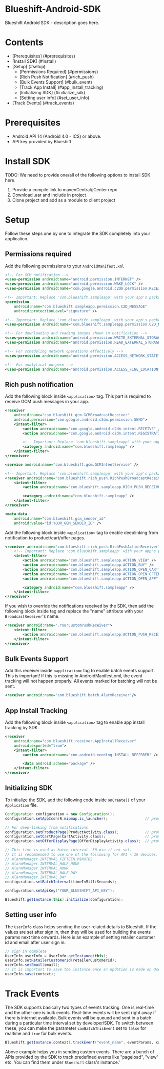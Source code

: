 # Blueshift-Android-SDK
Blueshift Android SDK - description goes here.

# Contents
  * [Prerequisites] (#prerequisites)
  * [Install SDK] (#install)
  * [Setup] (#setup)
    * [Permissions Required] (#permissions)
    * [Rich Push Notification] (#rich_push)
    * [Bulk Events Support] (#bulk_event)
    * [Track App Install] (#app_install_tracking)
    * [Initializing SDK] (#initialize_sdk)
    * [Setting user info] (#set_user_info)
  * [Track Events] (#track_events)
  
<a name="prerequisites"></a>
# Prerequisites
  * Android API 14 (Android 4.0 - ICS) or above.
  * API key provided by Blueshift

<a name="install"></a>
# Install SDK

TODO: We need to provide one/all of the following options to install SDK here.

1. Provide a compile link to mavenCentral/jCenter repo
2. Download .aar and include in project
3. Clone project and add as a module to client project

<a name="setup"></a>
# Setup

Follow these steps one by one to integrate the SDK completely into your application.

<a name="permissions"></a>
## Permissions required

Add the following permissions to your `AndroidManifest.xml`

```xml
<!-- For GCM notification -->
<uses-permission android:name="android.permission.INTERNET" />
<uses-permission android:name="android.permission.WAKE_LOCK" />
<uses-permission android:name="com.google.android.c2dm.permission.RECEIVE" />

<!-- Important: Replace 'com.blueshift.sampleapp' with your app's package name -->
<permission
    android:name="com.blueshift.sampleapp.permission.C2D_MESSAGE"
    android:protectionLevel="signature" />

<!-- Important: Replace 'com.blueshift.sampleapp' with your app's package name -->
<uses-permission android:name="com.blueshift.sampleapp.permission.C2D_MESSAGE" />

<!-- For downloading and reading images shown in notification -->
<uses-permission android:name="android.permission.WRITE_EXTERNAL_STORAGE" />
<uses-permission android:name="android.permission.READ_EXTERNAL_STORAGE" />

<!-- For scheduling network operations effectively -->
<uses-permission android:name="android.permission.ACCESS_NETWORK_STATE" />

<!-- For analytical purpose -->
<uses-permission android:name="android.permission.ACCESS_FINE_LOCATION" />
```

<a name="rich_push"></a>
## Rich push notification ##

Add the following block inside `<application>` tag. This part is required to receive GCM push messages in your app.

```xml
<receiver
    android:name="com.blueshift.gcm.GCMBroadcastReceiver"
    android:permission="com.google.android.c2dm.permission.SEND">
    <intent-filter>
        <action android:name="com.google.android.c2dm.intent.RECEIVE" />
        <action android:name="com.google.android.c2dm.intent.REGISTRATION" />

        <!-- Important: Replace 'com.blueshift.sampleapp' with your app's package name -->
        <category android:name="com.blueshift.sampleapp" />
    </intent-filter>
</receiver>

<service android:name="com.blueshift.gcm.GCMIntentService" />

<!-- Important: Replace 'com.blueshift.sampleapp' with your app's package name -->
<receiver android:name="com.blueshift.rich_push.RichPushBroadcastReceiver">
    <intent-filter>
        <action android:name="com.blueshift.sampleapp.RICH_PUSH_RECEIVED" />

        <category android:name="com.blueshift.sampleapp" />
    </intent-filter>
</receiver>

<meta-data
    android:name="com.blueshift.gcm_sender_id"
    android:value="id:YOUR_GCM_SENDER_ID" />
```

Add the following block inside `<application>` tag to enable deeplinking from notification to product/cart/offer pages.

```xml
<receiver android:name="com.blueshift.rich_push.RichPushActionReceiver">
    <!-- Important: Replace 'com.blueshift.sampleapp' with your app's package name -->
    <intent-filter>
        <action android:name="com.blueshift.sampleapp.ACTION_VIEW" />
        <action android:name="com.blueshift.sampleapp.ACTION_BUY" />
        <action android:name="com.blueshift.sampleapp.ACTION_OPEN_CART" />
        <action android:name="com.blueshift.sampleapp.ACTION_OPEN_OFFER_PAGE" />
        <action android:name="com.blueshift.sampleapp.ACTION_OPEN_APP" />

        <category android:name="com.blueshift.sampleapp" />
    </intent-filter>
</receiver>
```

If you wish to override the notifications received by the SDK, then add the following block inside <application> tag and replace the "name" attribute with your `BroadcastReceiver`'s name.

```xml
<receiver android:name=".YourCustomPushReceiver">
    <intent-filter>
        <action android:name="com.blueshift.sampleapp.ACTION_PUSH_RECEIVED" />
    </intent-filter>
</receiver>
```

<a name="bulk_event"></a>
## Bulk Events Support ##

Add this receiver inside `<application>` tag to enable batch events support. This is important! If this is missing in AndroidManifest.xml, the event tracking will not happen properly. All events marked for batching will not be sent.

```xml
<receiver android:name="com.blueshift.batch.AlarmReceiver"/>
```

<a name="app_install_tracking"></a>
##  App Install Tracking  ##

Add the following block inside `<application>` tag to enable app install tracking by SDK.

```xml
<receiver
    android:name="com.blueshift.receiver.AppInstallReceiver"
    android:exported="true">
    <intent-filter>
        <action android:name="com.android.vending.INSTALL_REFERRER" />

        <data android:scheme="package" />
    </intent-filter>
</receiver>
```

<a name="initialize_sdk"></a>
## Initializing SDK ##

To initialize the SDK, add the following code inside `onCreate()` of your `Application` file.

```java
Configuration configuration = new Configuration();
configuration.setAppIcon(R.mipmap.ic_launcher);                 // provide app icon resource id

// For deep-linking from notifications
configuration.setProductPage(ProductActivity.class);            // provide product activity class
configuration.setCartPage(CartActivity.class);                  // provide cart activity class
configuration.setOfferDisplayPage(OfferDisplayActivity.class);  // provide offers activity class

// This time is used as batch interval. 30 min if not set.
// It is recommended to use one of the following for API < 19 devices.
// AlarmManager.INTERVAL_FIFTEEN_MINUTES
// AlarmManager.INTERVAL_HALF_HOUR
// AlarmManager.INTERVAL_HOUR
// AlarmManager.INTERVAL_HALF_DAY
// AlarmManager.INTERVAL_DAY
configuration.setBatchInterval(timeInMilliSeconds);             

configuration.setApiKey("YOUR_BLUESHIFT_API_KEY");

Blueshift.getInstance(this).initialize(configuration);
```

<a name="set_user_info"></a>
## Setting user info ##

The `UserInfo` class helps sending the user related details to Blueshift. If the values are set after sign in, then they will be used for building the events params next time onwards. Here is an example of setting retailer customer id and email after user sign in.

```java
// sign in complete
UserInfo userInfo = UserInfo.getInstance(this);
userInfo.setRetailerCustomerId(retailerCustomerId);
userInfo.setEmail(email);
// It is important to save the instance once an updation is made on UserInfo
userInfo.save(context);
```

<a name="track_events"></a>
# Track Events #

The SDK supports basically two types of events tracking. One is real-time and the other one is bulk events. Real-time events will be sent right away if there is internet available. Bulk events will be queued and sent in a batch during a particular time interval set by developer/SDK. To switch between these, you can make the parameter `canBatchThisEvent` set to `false` for realtime and `true` for bulk events.

```java
Blueshift.getInstance(context).trackEvent("event_name", eventParams, canBatchThisEvent)
```

Above example helps you in sending custom events. There are a bunch of APIs provided by the SDK to track predefined events like "pageload", "view" etc. You can find them under `Blueshift` class's instance.'